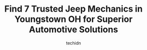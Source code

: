 ---
layout: ampstory
image: https://images.unsplash.com/photo-1623564493084-50c8274cf115?ixlib=rb-4.0.3&ixid=MnwxMjA3fDB8MHxwaG90by1wYWdlfHx8fGVufDB8fHx8&auto=format&fit=crop&w=640&h=853&q=80
author: techidn
featured: false
description: Discover the 7 best Jeep Mechanic in Youngstown OH, USA and ensure your vehicle receives the highest quality of care. These trusted professionals are known for their skill, knowledge, and de
title: Find 7 Trusted Jeep Mechanics in Youngstown OH for Superior Automotive Solutions
cover:
   title: Find 7 Trusted Jeep Mechanics in Youngstown OH for Superior Automotive Solutions
   subtitle: Rickpate
   background: https://images.unsplash.com/photo-1623564493084-50c8274cf115?ixlib=rb-4.0.3&ixid=MnwxMjA3fDB8MHxwaG90by1wYWdlfHx8fGVufDB8fHx8&auto=format&fit=crop&w=640&h=853&q=80

pages: 
 - layout: thirds
   top: <h1>#1 Red Carpet Automotive</h1>
   bottom: "<p>Probably the most trusted, friendly, and professional automotive service shop Ive ever been to... Our car broke down on Route 80 over a holiday and Red Carpet was the on</p>"
   background: https://www.knot35.com/toplist/wp-content/uploads/2023/06/best-jeep-mechanic-1-in-youngstown-oh-1685837675.jpeg
   backgroundblur: true
 - layout: thirds
   top: <h1>#2 Alexanders Diagnostic Complete Auto Repair</h1>
   bottom: "<p>4754 Mahoning Ave, Austintown, OH 44515, United States</p>"
   background: https://www.knot35.com/toplist/wp-content/uploads/2023/06/best-jeep-mechanic-2-in-youngstown-oh-1685837675.jpeg
   cta:
      link: https://www.knot35.com/toplist/find-7-trusted-jeep-mechanics-in-youngstown-oh-for-superior-automotive-solutions/
      text: Find 7 Trusted Jeep Mechanics in Youngstown OH for Superior Automotive Solutions
 - layout: thirds
   top: <h1>#3 Mahoning Tire & Auto Service</h1>
   bottom: "<p>2305 Mahoning Ave, Youngstown, OH 44509, United States</p>"
   background: https://www.knot35.com/toplist/wp-content/uploads/2023/06/best-jeep-mechanic-3-in-youngstown-oh-1685837676.jpeg
   cta:
      link: https://www.knot35.com/toplist/find-7-trusted-jeep-mechanics-in-youngstown-oh-for-superior-automotive-solutions/
      text: Find 7 Trusted Jeep Mechanics in Youngstown OH for Superior Automotive Solutions
 - layout: thirds
   top: <h1>#4 Brothers Auto</h1>
   bottom: "<p>2642 Glenwood Ave, Youngstown, OH 44511, United States</p>"
   background: https://images.unsplash.com/photo-1553949345-eb786bb3f7ba?ixlib=rb-4.0.3&ixid=MnwxMjA3fDB8MHxwaG90by1wYWdlfHx8fGVufDB8fHx8&auto=format&fit=crop&w=640&h=853&q=80
   cta:
      link: https://www.knot35.com/toplist/find-7-trusted-jeep-mechanics-in-youngstown-oh-for-superior-automotive-solutions/
      text: Find 7 Trusted Jeep Mechanics in Youngstown OH for Superior Automotive Solutions
 - layout: thirds
   top: <h1>#5 Newport Auto Exchange</h1>
   bottom: "<p>4003 Market St, Youngstown, OH 44512, United States</p>"
   background: https://images.unsplash.com/photo-1534312527009-56c7016453e6?ixlib=rb-4.0.3&ixid=MnwxMjA3fDB8MHxwaG90by1wYWdlfHx8fGVufDB8fHx8&auto=format&fit=crop&w=640&h=853&q=80
   cta:
      link: https://www.knot35.com/toplist/find-7-trusted-jeep-mechanics-in-youngstown-oh-for-superior-automotive-solutions/
      text: Find 7 Trusted Jeep Mechanics in Youngstown OH for Superior Automotive Solutions
 - layout: thirds
   top: <h1>#6 Ruozzo Transmissions</h1>
   bottom: "<p>4106 Simon Rd #3, Youngstown, OH 44512, United States</p>"
   background: https://plus.unsplash.com/premium_photo-1664640458616-3c74f8cb4589?ixlib=rb-4.0.3&ixid=MnwxMjA3fDB8MHxwaG90by1wYWdlfHx8fGVufDB8fHx8&auto=format&fit=crop&w=640&h=853&q=80
   cta:
      link: https://www.knot35.com/toplist/find-7-trusted-jeep-mechanics-in-youngstown-oh-for-superior-automotive-solutions/
      text: Find 7 Trusted Jeep Mechanics in Youngstown OH for Superior Automotive Solutions
 - layout: thirds
   top: <h1>#7 Quints Auto Body</h1>
   bottom: "<p>4280 Lake Park Rd, Youngstown, OH 44512, United States</p>"
   background: https://images.unsplash.com/photo-1557672172-298e090bd0f1?ixlib=rb-4.0.3&ixid=MnwxMjA3fDB8MHxwaG90by1wYWdlfHx8fGVufDB8fHx8&auto=format&fit=crop&w=640&h=853&q=80
   cta:
      link: https://www.knot35.com/toplist/find-7-trusted-jeep-mechanics-in-youngstown-oh-for-superior-automotive-solutions/
      text: Find 7 Trusted Jeep Mechanics in Youngstown OH for Superior Automotive Solutions
 - layout: thirds
   middle: Continue reading...
   background: https://images.unsplash.com/photo-1599422314077-f4dfdaa4cd09?ixlib=rb-4.0.3&ixid=MnwxMjA3fDB8MHxwaG90by1wYWdlfHx8fGVufDB8fHx8&auto=format&fit=crop&w=640&h=853&q=80
   cta:
      link: https://www.knot35.com/toplist/find-7-trusted-jeep-mechanics-in-youngstown-oh-for-superior-automotive-solutions/
      text: Find 7 Trusted Jeep Mechanics in Youngstown OH for Superior Automotive Solutions
      
---